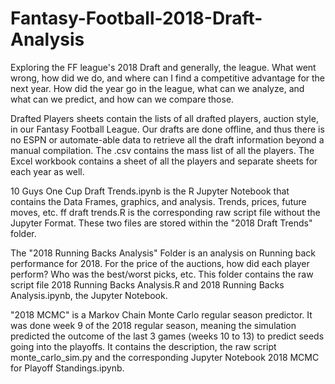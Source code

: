# Fantasy-Football-2018-Draft-Analysis
Exploring the FF league's 2018 Draft and generally, the league. What went wrong, how did we do, and where can I find a competitive advantage for the next year. How did the year go in the league, what can we analyze, and what can we predict, and how can we compare those.

Drafted Players sheets contain the lists of all drafted players, auction style, in our Fantasy Football League. Our drafts are done offline, and thus there is no ESPN or automate-able data to retrieve all the draft information beyond a manual compilation. The .csv contains the mass list of all the players. The Excel workbook contains a sheet of all the players and separate sheets for each year as well.

10 Guys One Cup Draft Trends.ipynb is the R Jupyter Notebook that contains the Data Frames, graphics, and analysis. Trends, prices, future moves, etc. ff draft trends.R is the corresponding raw script file without the Jupyter Format. These two files are stored within the "2018 Draft Trends" folder.

The "2018 Running Backs Analysis" Folder is an analysis on Running back performance for 2018. For the price of the auctions, how did each player perform? Who was the best/worst picks, etc. This folder contains the raw script file 2018 Running Backs Analysis.R and 2018 Running Backs Analysis.ipynb, the Jupyter Notebook.

"2018 MCMC" is a Markov Chain Monte Carlo regular season predictor. It was done week 9 of the 2018 regular season, meaning the simulation predicted the outcome of the last 3 games (weeks 10 to 13) to predict seeds going into the playoffs. It contains the description, the raw script monte_carlo_sim.py and the corresponding Jupyter Notebook 2018 MCMC for Playoff Standings.ipynb.
